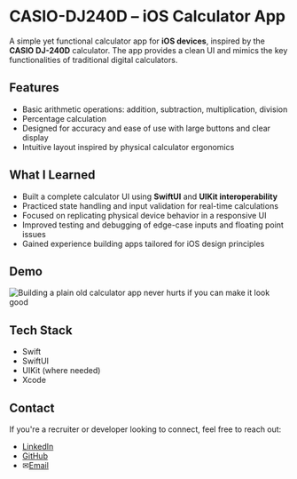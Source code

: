 # CASIO-DJ240D – iOS Calculator App

A simple yet functional calculator app for **iOS devices**, inspired by the **CASIO DJ-240D** calculator. The app provides a clean UI and mimics the key functionalities of traditional digital calculators.


## Features

- Basic arithmetic operations: addition, subtraction, multiplication, division
- Percentage calculation
- Designed for accuracy and ease of use with large buttons and clear display
- Intuitive layout inspired by physical calculator ergonomics


## What I Learned

- Built a complete calculator UI using **SwiftUI** and **UIKit interoperability**
- Practiced state handling and input validation for real-time calculations
- Focused on replicating physical device behavior in a responsive UI
- Improved testing and debugging of edge-case inputs and floating point issues
- Gained experience building apps tailored for iOS design principles


## Demo
![Building a plain old calculator app never hurts if you can make it look good](https://github.com/user-attachments/assets/3876450d-d25f-465b-a904-96e2e7673074)


## Tech Stack

- Swift  
- SwiftUI  
- UIKit (where needed)  
- Xcode


## Contact

If you're a recruiter or developer looking to connect, feel free to reach out:

- [LinkedIn](https://www.linkedin.com/in/saurabhdhingraa/)
- [GitHub](https://github.com/saurabhdhingra)
- ✉[Email](mailto:saurabh20work@gmail.com)


